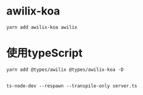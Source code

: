 # awilix-koa
```
yarn add awilix-koa awilix
```

# 使用typeScript
```html
yarn add @types/awilix @types/awilix-koa -D
```

```html

ts-node-dev --respawn --transpile-only server.ts
```